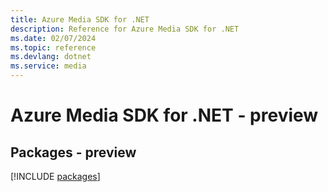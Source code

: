 ```yaml
---
title: Azure Media SDK for .NET
description: Reference for Azure Media SDK for .NET
ms.date: 02/07/2024
ms.topic: reference
ms.devlang: dotnet
ms.service: media
---
```

# Azure Media SDK for .NET - preview
## Packages - preview
[!INCLUDE [packages](media-index.md)]